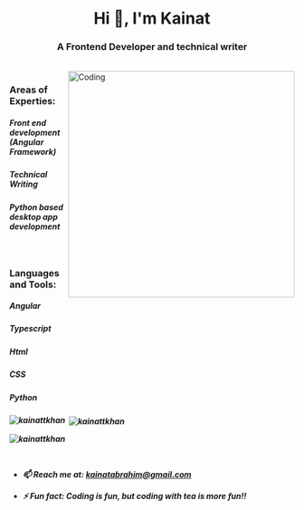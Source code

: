 

<h1 align="center">Hi 👋, I'm Kainat</h1>
<h3 align="center">A Frontend Developer and technical writer</h3><br>

<img align="right" alt="Coding" width="400" src="https://miro.medium.com/max/1400/1*qdAW1TjCN57h1lbuuzvchg.gif">

<h3 align="left"><b>Areas of Experties:<b></h3>
<h5>Front end development (Angular Framework) <h5> 
<h5>Technical Writing<h5>
<h5>Python based desktop app development<h5>

<p align="left">
</p><br>

<h3 align="left"><b>Languages and Tools:<b></h3>
  
  <h5> Angular <h5>
  <h5> Typescript <h5>
  <h5> Html <h5>
  <h5> CSS <h5>
  <h5> Python <h5>

<p><img align="left" src="https://github-readme-stats.vercel.app/api/top-langs?username=kainattkhan&show_icons=true&locale=en&layout=compact" alt="kainattkhan" /></p>

<p>&nbsp;<img align="center" src="https://github-readme-stats.vercel.app/api?username=kainattkhan&show_icons=true&locale=en" alt="kainattkhan" /></p>

<p><img align="center" src="https://github-readme-streak-stats.herokuapp.com/?user=kainattkhan&" alt="kainattkhan" /></p><br>


- 📫 Reach me at: **kainatabrahim@gmail.com**

- ⚡ Fun fact: **Coding is fun, but coding with tea is more fun!!**
